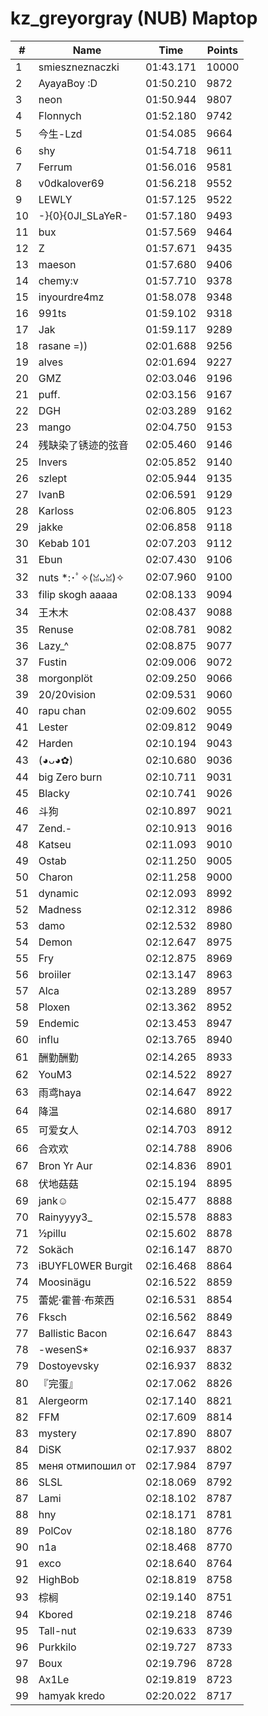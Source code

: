 # kz_greyorgray (NUB) Maptop

|  # | Name | Time | Points |
|-------------- | -------------- | -------------- | -------------- | 
| 1 | smieszneznaczki | 01:43.171 | 10000 | 
| 2 | AyayaBoy :D | 01:50.210 | 9872 | 
| 3 | neon | 01:50.944 | 9807 | 
| 4 | Flonnych | 01:52.180 | 9742 | 
| 5 | 今生-Lzd | 01:54.085 | 9664 | 
| 6 | shy | 01:54.718 | 9611 | 
| 7 | Ferrum | 01:56.016 | 9581 | 
| 8 | v0dkalover69 | 01:56.218 | 9552 | 
| 9 | LEWLY | 01:57.125 | 9522 | 
| 10 | -}{0}{0JI_SLaYeR- | 01:57.180 | 9493 | 
| 11 | bux | 01:57.569 | 9464 | 
| 12 | Z | 01:57.671 | 9435 | 
| 13 | maeson | 01:57.680 | 9406 | 
| 14 | chemy:v | 01:57.710 | 9378 | 
| 15 | inyourdre4mz | 01:58.078 | 9348 | 
| 16 | 991ts | 01:59.102 | 9318 | 
| 17 | Jak | 01:59.117 | 9289 | 
| 18 | rasane =)) | 02:01.688 | 9256 | 
| 19 | alves | 02:01.694 | 9227 | 
| 20 | GMZ | 02:03.046 | 9196 | 
| 21 | puff. | 02:03.156 | 9167 | 
| 22 | DGH | 02:03.289 | 9162 | 
| 23 | mango | 02:04.750 | 9153 | 
| 24 | 残缺染了锈迹的弦音 | 02:05.460 | 9146 | 
| 25 | Invers | 02:05.852 | 9140 | 
| 26 | szlept | 02:05.944 | 9135 | 
| 27 | IvanB | 02:06.591 | 9129 | 
| 28 | Karloss | 02:06.805 | 9123 | 
| 29 | jakke | 02:06.858 | 9118 | 
| 30 | Kebab 101 | 02:07.203 | 9112 | 
| 31 | Ebun | 02:07.430 | 9106 | 
| 32 | nuts *:･ﾟ✧(ꈍᴗꈍ)✧ | 02:07.960 | 9100 | 
| 33 | filip skogh aaaaa | 02:08.133 | 9094 | 
| 34 | 王木木 | 02:08.437 | 9088 | 
| 35 | Renuse | 02:08.781 | 9082 | 
| 36 | Lazy_^ | 02:08.875 | 9077 | 
| 37 | Fustin | 02:09.006 | 9072 | 
| 38 | morgonplöt | 02:09.250 | 9066 | 
| 39 | 20/20vision | 02:09.531 | 9060 | 
| 40 | rapu chan | 02:09.602 | 9055 | 
| 41 | Lester | 02:09.812 | 9049 | 
| 42 | Harden | 02:10.194 | 9043 | 
| 43 | (◕ᴗ◕✿) | 02:10.680 | 9036 | 
| 44 | big Zero burn | 02:10.711 | 9031 | 
| 45 | Blacky | 02:10.741 | 9026 | 
| 46 | 斗狗 | 02:10.897 | 9021 | 
| 47 | Zend.- | 02:10.913 | 9016 | 
| 48 | Katseu | 02:11.093 | 9010 | 
| 49 | Ostab | 02:11.250 | 9005 | 
| 50 | Charon | 02:11.258 | 9000 | 
| 51 | dynamic | 02:12.093 | 8992 | 
| 52 | Madness | 02:12.312 | 8986 | 
| 53 | damo | 02:12.532 | 8980 | 
| 54 | Demon | 02:12.647 | 8975 | 
| 55 | Fry | 02:12.875 | 8969 | 
| 56 | broiiler | 02:13.147 | 8963 | 
| 57 | Alca | 02:13.289 | 8957 | 
| 58 | Ploxen | 02:13.362 | 8952 | 
| 59 | Endemic | 02:13.453 | 8947 | 
| 60 | influ | 02:13.765 | 8940 | 
| 61 | 酬勤酬勤 | 02:14.265 | 8933 | 
| 62 | YouM3 <CS2 Enjoyer> | 02:14.522 | 8927 | 
| 63 | 雨鸢haya | 02:14.647 | 8922 | 
| 64 | 降温 | 02:14.680 | 8917 | 
| 65 | 可爱女人 | 02:14.703 | 8912 | 
| 66 | 合欢欢 | 02:14.788 | 8906 | 
| 67 | Bron Yr Aur | 02:14.836 | 8901 | 
| 68 | 伏地菇菇 | 02:15.194 | 8895 | 
| 69 | jank☺ | 02:15.477 | 8888 | 
| 70 | Rainyyyy3_ | 02:15.578 | 8883 | 
| 71 | ½pillu | 02:15.602 | 8878 | 
| 72 | Sokäch | 02:16.147 | 8870 | 
| 73 | iBUYFL0WER Burgit | 02:16.468 | 8864 | 
| 74 | Moosinägu | 02:16.522 | 8859 | 
| 75 | 蕾妮·霍普·布萊西 | 02:16.531 | 8854 | 
| 76 | Fksch | 02:16.562 | 8849 | 
| 77 | Ballistic Bacon | 02:16.647 | 8843 | 
| 78 | -wesenS* | 02:16.937 | 8837 | 
| 79 | Dostoyevsky | 02:16.937 | 8832 | 
| 80 | 『完蛋』 | 02:17.062 | 8826 | 
| 81 | Alergeorm | 02:17.140 | 8821 | 
| 82 | FFM | 02:17.609 | 8814 | 
| 83 | mystery | 02:17.890 | 8807 | 
| 84 | DiSK | 02:17.937 | 8802 | 
| 85 | меня отмипошил от | 02:17.984 | 8797 | 
| 86 | SLSL | 02:18.069 | 8792 | 
| 87 | Lami | 02:18.102 | 8787 | 
| 88 | hny | 02:18.171 | 8781 | 
| 89 | PolCov | 02:18.180 | 8776 | 
| 90 | n1a | 02:18.468 | 8770 | 
| 91 | exco | 02:18.640 | 8764 | 
| 92 | HighBob | 02:18.819 | 8758 | 
| 93 | 棕榈 | 02:19.140 | 8751 | 
| 94 | Kbored | 02:19.218 | 8746 | 
| 95 | Tall-nut | 02:19.633 | 8739 | 
| 96 | Purkkilo | 02:19.727 | 8733 | 
| 97 | Boux | 02:19.796 | 8728 | 
| 98 | Ax1Le | 02:19.819 | 8723 | 
| 99 | hamyak kredo | 02:20.022 | 8717 | 

